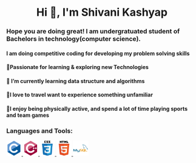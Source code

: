 <h1 align="center">Hi 👋, I'm Shivani Kashyap</h1>
<h3>Hope you are doing great! I am undergratuated student of Bachelors in technology(computer science).</h3>
<h4>I am doing competitive coding for developing my problem solving skills</h4>
<h4>🍂Passionate for learning & exploring new Technologies</h4>
<h4>🌱 I’m currently learning data structure and algorithms</h4>
<h4>🚶‍I love to travel want to experience something unfamiliar</h4>
<h4>🔅I enjoy being physically active, and spend a lot of time playing sports and team games</h4>

<h3 align="left">Languages and Tools:</h3>
<p align="left"> <a href="https://www.cprogramming.com/" target="_blank"> <img src="https://raw.githubusercontent.com/devicons/devicon/master/icons/c/c-original.svg" alt="c" width="40" height="40"/> </a> <a href="https://www.w3schools.com/cpp/" target="_blank"> <img src="https://raw.githubusercontent.com/devicons/devicon/master/icons/cplusplus/cplusplus-original.svg" alt="cplusplus" width="40" height="40"/> </a> <a href="https://www.w3schools.com/css/" target="_blank"> <img src="https://raw.githubusercontent.com/devicons/devicon/master/icons/css3/css3-original-wordmark.svg" alt="css3" width="40" height="40"/> </a> <a href="https://www.w3.org/html/" target="_blank"> <img src="https://raw.githubusercontent.com/devicons/devicon/master/icons/html5/html5-original-wordmark.svg" alt="html5" width="40" height="40"/> </a> <a href="https://www.mysql.com/" target="_blank"> <img src="https://raw.githubusercontent.com/devicons/devicon/master/icons/mysql/mysql-original-wordmark.svg" alt="mysql" width="40" height="40"/> </a> </p>
